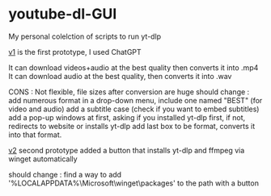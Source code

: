 # youtube-dl-GUI
My personal colelction of scripts to run yt-dlp

[v1](https://github.com/AshwinLAbeille/youtube-dl-GUI/blob/main/YT-DLP%20Downloaderv1.hta) is the first prototype, I used ChatGPT

It can download videos+audio at the best quality then converts it into .mp4
It can download audio at the best quality, then converts it into .wav

CONS : Not flexible, file sizes after conversion are huge
should change : add numerous format in a drop-down menu, include one named "BEST" (for video and audio)
         add a subtitle case (check if you want to embed subtitles)
         add a pop-up windows at first, asking if you installed yt-dlp first, if not, redirects to website or installs yt-dlp
         add last box to be format, converts it into that format.

[v2](https://github.com/AshwinLAbeille/youtube-dl-GUI/blob/main/YT-DLP%20Downloaderv2.hta) second prototype
added a button that installs yt-dlp and ffmpeg via winget automatically

should change : find a way to add '%LOCALAPPDATA%\Microsoft\winget\packages' to the path with a button
                
